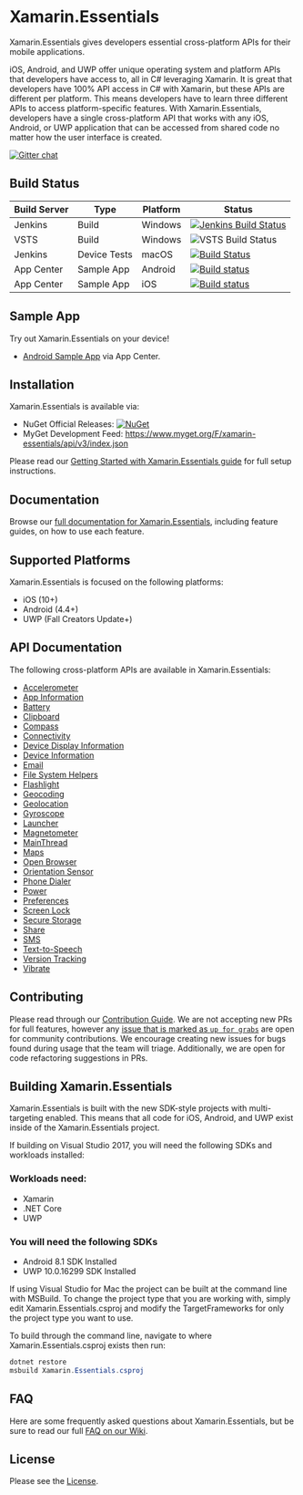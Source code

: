 # Xamarin.Essentials

Xamarin.Essentials gives developers essential cross-platform APIs for their mobile applications. 

iOS, Android, and UWP offer unique operating system and platform APIs that developers have access to, all in C# leveraging Xamarin. It is great that developers have 100% API access in C# with Xamarin, but these APIs are different per platform. This means developers have to learn three different APIs to access platform-specific features. With Xamarin.Essentials, developers have a single cross-platform API that works with any iOS, Android, or UWP application that can be accessed from shared code no matter how the user interface is created.

[![Gitter chat](https://badges.gitter.im/gitterHQ/gitter.png)](https://gitter.im/xamarin/Essentials)

## Build Status

| Build Server | Type         | Platform | Status                                                                                                                                                                                 |
|--------------|--------------|----------|----------------------------------------------------------------------------------------------------------------------------------------------------------------------------------------|
| Jenkins      | Build        | Windows  | [![Jenkins Build Status](https://jenkins.mono-project.com/buildStatus/icon?job=Components-Essentials)](https://jenkins.mono-project.com/view/Components/job/Components-Essentials/)        |
| VSTS         | Build        | Windows  | ![VSTS Build Status](https://devdiv.visualstudio.com/_apis/public/build/definitions/0bdbc590-a062-4c3f-b0f6-9383f67865ee/8538/badge)                                                   |
| Jenkins      | Device Tests | macOS    | [![Build Status](https://jenkins.mono-project.com/buildStatus/icon?job=Components-Essentials-DeviceTests-Mac)](https://jenkins.mono-project.com/job/Components-Essentials-DeviceTests-Mac) |
| App Center   | Sample App   | Android  | [![Build status](https://build.appcenter.ms/v0.1/apps/7a1f46ca-ba2f-477e-aacc-ff013c7d5f7a/branches/master/badge)](https://appcenter.ms) |
| App Center   | Sample App   | iOS      | [![Build status](https://build.appcenter.ms/v0.1/apps/43b39e9e-2b2b-482f-8afa-e9906334c85e/branches/master/badge)](https://appcenter.ms) |

## Sample App
Try out Xamarin.Essentials on your device!

* [Android Sample App](https://install.appcenter.ms/orgs/microsoft-liveplayer/apps/essentials-android/distribution_groups/public%20testers) via App Center.

## Installation

Xamarin.Essentials is available via:

* NuGet Official Releases: [![NuGet](https://img.shields.io/nuget/vpre/Xamarin.Essentials.svg?label=NuGet)](https://www.nuget.org/packages/Xamarin.Essentials)
* MyGet Development Feed: https://www.myget.org/F/xamarin-essentials/api/v3/index.json

Please read our [Getting Started with Xamarin.Essentials guide](https://docs.microsoft.com/xamarin/essentials/get-started?WT.mc_id=essentials-github-jamont) for full setup instructions.

## Documentation

Browse our [full documentation for Xamarin.Essentials](https://docs.microsoft.com/xamarin/essentials?WT.mc_id=essentials-github-jamont), including feature guides, on how to use each feature.

## Supported Platforms

Xamarin.Essentials is focused on the following platforms:

* iOS (10+)
* Android (4.4+)
* UWP (Fall Creators Update+)

## API Documentation

The following cross-platform APIs are available in Xamarin.Essentials:

* [Accelerometer](https://docs.microsoft.com/xamarin/essentials/accelerometer?WT.mc_id=essentials-github-jamont)
* [App Information](https://docs.microsoft.com/xamarin/essentials/app-information?WT.mc_id=essentials-github-jamont)
* [Battery](https://docs.microsoft.com/xamarin/essentials/battery?WT.mc_id=essentials-github-jamont)
* [Clipboard](https://docs.microsoft.com/xamarin/essentials/clipboard?WT.mc_id=essentials-github-jamont)
* [Compass](https://docs.microsoft.com/xamarin/essentials/compass?WT.mc_id=essentials-github-jamont)
* [Connectivity](https://docs.microsoft.com/xamarin/essentials/connectivity?WT.mc_id=essentials-github-jamont)
* [Device Display Information](https://docs.microsoft.com/xamarin/essentials/device-display?WT.mc_id=essentials-github-jamont)
* [Device Information](https://docs.microsoft.com/xamarin/essentials/device-information?WT.mc_id=essentials-github-jamont)
* [Email](https://docs.microsoft.com/xamarin/essentials/email?WT.mc_id=essentials-github-jamont)
* [File System Helpers](https://docs.microsoft.com/xamarin/essentials/file-system-helpers?WT.mc_id=essentials-github-jamont)
* [Flashlight](https://docs.microsoft.com/xamarin/essentials/flashlight?WT.mc_id=essentials-github-jamont)
* [Geocoding](https://docs.microsoft.com/xamarin/essentials/geocoding?WT.mc_id=essentials-github-jamont)
* [Geolocation](https://docs.microsoft.com/xamarin/essentials/geolocation?WT.mc_id=essentials-github-jamont)
* [Gyroscope](https://docs.microsoft.com/xamarin/essentials/gyroscope?WT.mc_id=essentials-github-jamont)
* [Launcher](https://docs.microsoft.com/xamarin/essentials/launcher?WT.mc_id=essentials-github-jamont)
* [Magnetometer](https://docs.microsoft.com/xamarin/essentials/magnetometer?WT.mc_id=essentials-github-jamont)
* [MainThread](https://docs.microsoft.com/xamarin/essentials/main-thread?WT.mc_id=essentials-github-jamont)
* [Maps](https://docs.microsoft.com/xamarin/essentials/maps?WT.mc_id=essentials-github-jamont)
* [Open Browser](https://docs.microsoft.com/xamarin/essentials/open-browser?WT.mc_id=essentials-github-jamont)
* [Orientation Sensor](https://docs.microsoft.com/xamarin/essentials/orientation-sensor?WT.mc_id=essentials-github-jamont)
* [Phone Dialer](https://docs.microsoft.com/xamarin/essentials/phone-dialer?WT.mc_id=essentials-github-jamont)
* [Power](https://docs.microsoft.com/xamarin/essentials/power?WT.mc_id=essentials-github-jamont)
* [Preferences](https://docs.microsoft.com/xamarin/essentials/preferences?WT.mc_id=essentials-github-jamont)
* [Screen Lock](https://docs.microsoft.com/xamarin/essentials/screen-lock?WT.mc_id=essentials-github-jamont)
* [Secure Storage](https://docs.microsoft.com/xamarin/essentials/secure-storage?WT.mc_id=essentials-github-jamont)
* [Share](https://docs.microsoft.com/xamarin/essentials/share?WT.mc_id=essentials-github-jamont)
* [SMS](https://docs.microsoft.com/xamarin/essentials/sms?WT.mc_id=essentials-github-jamont)
* [Text-to-Speech](https://docs.microsoft.com/xamarin/essentials/text-to-speech?WT.mc_id=essentials-github-jamont)
* [Version Tracking](https://docs.microsoft.com/xamarin/essentials/version-tracking?WT.mc_id=essentials-github-jamont)
* [Vibrate](https://docs.microsoft.com/xamarin/essentials/vibrate?WT.mc_id=essentials-github-jamont)

## Contributing

Please read through our [Contribution Guide](CONTRIBUTING.md). We are not accepting new PRs for full features, however any [issue that is marked as `up for grabs`](https://github.com/xamarin/Essentials/issues?q=is%3Aissue+is%3Aopen+label%3A%22up+for+grabs%22) are open for community contributions. We encourage creating new issues for bugs found during usage that the team will triage. Additionally, we are open for code refactoring suggestions in PRs.

## Building Xamarin.Essentials

Xamarin.Essentials is built with the new SDK-style projects with multi-targeting enabled. This means that all code for iOS, Android, and UWP exist inside of the Xamarin.Essentials project.

If building on Visual Studio 2017, you will need the following SDKs and workloads installed:

### Workloads need:

* Xamarin
* .NET Core
* UWP

### You will need the following SDKs

* Android 8.1 SDK Installed
* UWP 10.0.16299 SDK Installed

If using Visual Studio for Mac the project can be built at the command line with MSBuild. To change the project type that you are working with, simply edit Xamarin.Essentials.csproj and modify the TargetFrameworks for only the project type you want to use.

To build through the command line, navigate to where Xamarin.Essentials.csproj exists then run:

```csharp
dotnet restore
msbuild Xamarin.Essentials.csproj
```

## FAQ

Here are some frequently asked questions about Xamarin.Essentials, but be sure to read our full [FAQ on our Wiki](https://github.com/xamarin/Essentials/wiki#feature-faq).

## License

Please see the [License](LICENSE).
